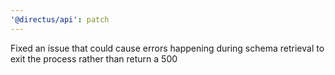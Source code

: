 ```yaml
---
'@directus/api': patch
---
```


Fixed an issue that could cause errors happening during schema retrieval to exit the process rather than return a 500
